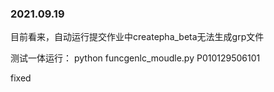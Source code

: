 ### 2021.09.19
目前看来，自动运行提交作业中createpha_beta无法生成grp文件

测试一体运行：
python funcgenlc_moudle.py P010129506101

fixed